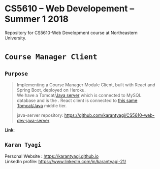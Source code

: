 # CS5610 – Web Developement – Summer 1 2018
Repository for CS5610-Web Development course at Northeastern University.

# `Course Manager Client`

## `Purpose` <br/>

> Implementing a Course Manager Module Client, built with React and Spring Boot, deployed on Heroku.<br>
> We have a Tomcat/[Java server](https://github.com/karantyagi/CS5610-web-dev-java-server) which is connected to MySQL database and is the .
> React client is connected to [this same Tomcat/Java](https://github.com/karantyagi/CS5610-web-dev-java-server) middle tier.
>
> java-server repository: https://github.com/karantyagi/CS5610-web-dev-java-server 

__Link__: 

## `Karan Tyagi`<br/>

Personal Website : https://karantyagi.github.io <br/> 
LinkedIn profile: https://www.linkedin.com/in/karantyagi-21/ <br/>
